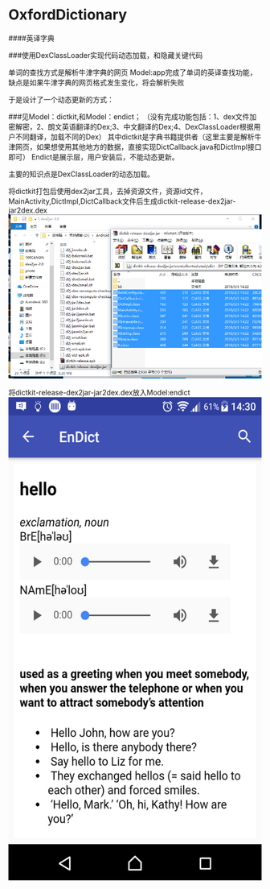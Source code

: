 # OxfordDictionary
####英译字典

###使用DexClassLoader实现代码动态加载，和隐藏关键代码

单词的查找方式是解析牛津字典的网页
Model:app完成了单词的英译查找功能，缺点是如果牛津字典的网页格式发生变化，将会解析失败

于是设计了一个动态更新的方式：

###见Model：dictkit,和Model：endict；
（没有完成功能包括：1、dex文件加密解密，2、朗文英语翻译的Dex;3、中文翻译的Dex;4、DexClassLoader根据用户不同翻译，加载不同的Dex）
其中dictkit是字典书籍提供者（这里主要是解析牛津网页，如果想使用其他地方的数据，直接实现DictCallback.java和DictImpl接口即可）
Endict是展示层，用户安装后，不能动态更新。

主要的知识点是DexClassLoader的动态加载。

将dictkit打包后使用dex2jar工具，去掉资源文件，资源id文件，MainActivity,DictImpl,DictCallback文件后生成dictkit-release-dex2jar-jar2dex.dex
<img src="https://github.com/oobest/OxfordDictionary/blob/master/pic/pic.png"/>

将dictkit-release-dex2jar-jar2dex.dex放入Model:endict
<img src="https://github.com/oobest/OxfordDictionary/blob/master/pic/device-2018-03-03-143058.png" width="540" height="960" alt="截图"/>

